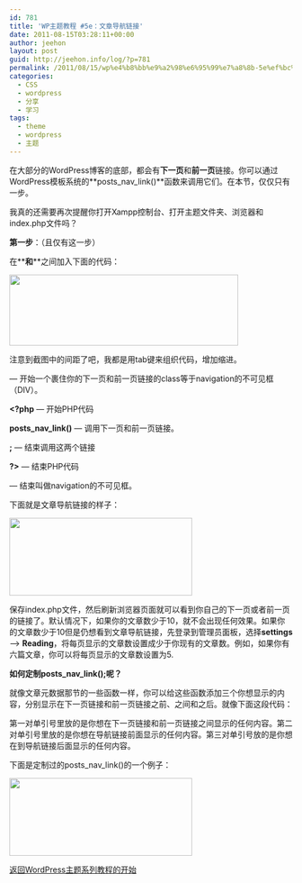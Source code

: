 ```yaml
---
id: 781
title: 'WP主题教程 #5e：文章导航链接'
date: 2011-08-15T03:28:11+00:00
author: jeehon
layout: post
guid: http://jeehon.info/log/?p=781
permalink: /2011/08/15/wp%e4%b8%bb%e9%a2%98%e6%95%99%e7%a8%8b-5e%ef%bc%9a%e6%96%87%e7%ab%a0%e5%af%bc%e8%88%aa%e9%93%be%e6%8e%a5/
categories:
  - CSS
  - wordpress
  - 分享
  - 学习
tags:
  - theme
  - wordpress
  - 主题
---
```

在大部分的WordPress博客的底部，都会有**下一页**和**前一页**链接。你可以通过WordPress模板系统的**posts\_nav\_link()**函数来调用它们。在本节，仅仅只有一步。

我真的还需要再次提醒你打开Xampp控制台、打开主题文件夹、浏览器和index.php文件吗？

**第一步**：（且仅有这一步）

在**<?php endwhile; ?>**和**<?php else : ?>**之间加入下面的代码：
  
<strong style="margin-left:2em;"><div class=”navigation”></strong>
  
<strong style="margin-left:2em;"><?php posts_nav_link(); ?></strong>
  
<strong style="margin-left:2em;"></div></strong>
  
[<img src="http://jeehon.info/log/files/2011/08/postsnavlink.gif" alt="" title="postsnavlink" width="407" height="126" class="aligncenter size-full wp-image-782" />](http://jeehon.info/log/files/2011/08/postsnavlink.gif)
  
注意到截图中的间距了吧，我都是用tab键来组织代码，增加缩进。<!--more-->

**<div class=”navigation”>** &#8212; 开始一个裹住你的下一页和前一页链接的class等于navigation的不可见框（DIV）。

**<?php** &#8212; 开始PHP代码

**posts\_nav\_link()** &#8212; 调用下一页和前一页链接。

**;** &#8212; 结束调用这两个链接

**?>** &#8212; 结束PHP代码

**</div>** &#8212; 结束叫做navigation的不可见框。

下面就是文章导航链接的样子：
  
[<img src="http://jeehon.info/log/files/2011/08/nextpage.gif" alt="" title="nextpage" width="325" height="138" class="aligncenter size-full wp-image-783" />](http://jeehon.info/log/files/2011/08/nextpage.gif)
  
保存index.php文件，然后刷新浏览器页面就可以看到你自己的下一页或者前一页的链接了。默认情况下，如果你的文章数少于10，就不会出现任何效果。如果你的文章数少于10但是仍想看到文章导航链接，先登录到管理员面板，选择**settings** &#8211;> **Reading**，将每页显示的文章数设置成少于你现有的文章数。例如，如果你有六篇文章，你可以将每页显示的文章数设置为5.

**如何定制posts\_nav\_link();呢？**

就像文章元数据那节的一些函数一样，你可以给这些函数添加三个你想显示的内容，分别显示在下一页链接和前一页链接之前、之间和之后。就像下面这段代码：
  
**<?php posts\_nav\_link(‘in between’,&#8217;before’,&#8217;after’); ?>**
  
第一对单引号里放的是你想在下一页链接和前一页链接之间显示的任何内容。第二对单引号里放的是你想在导航链接前面显示的任何内容。第三对单引号放的是你想在到导航链接后面显示的任何内容。

下面是定制过的posts\_nav\_link()的一个例子：
  
[<img src="http://jeehon.info/log/files/2011/08/postnavlink-example-1.gif" alt="" title="postnavlink-example-1" width="325" height="138" class="aligncenter size-full wp-image-784" />](http://jeehon.info/log/files/2011/08/postnavlink-example-1.gif)

[返回WordPress主题系列教程的开始](http://jeehon.info/log/2011/08/04/%E6%83%B3%E5%88%B6%E4%BD%9Cwordpress%E4%B8%BB%E9%A2%98%EF%BC%9F/)